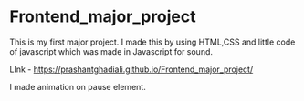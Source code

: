 # Frontend_major_project
This is my first major project. I made this by using HTML,CSS and little code of javascript which was made in Javascript for sound.

LInk - https://prashantghadiali.github.io/Frontend_major_project/


I made animation on pause element.
